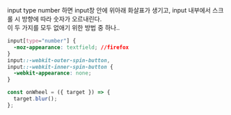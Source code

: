 input type number 하면 input창 안에 위아래 화살표가 생기고, input 내부에서 스크롤 시 방향에 따라 숫자가 오르내린다.  
이 두 가지를 모두 없애기 위한 방법 중 하나..

```css
input[type="number"] {
  -moz-appearance: textfield; //firefox
}
input::-webkit-outer-spin-button,
input::-webkit-inner-spin-button {
  -webkit-appearance: none;
}
```

```jsx
const onWheel = ({ target }) => {
  target.blur();
};
```
